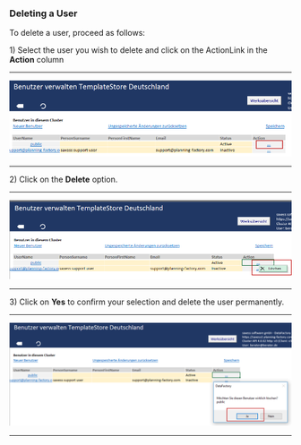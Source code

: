 ### Deleting a User

To delete a user, proceed as follows:

1\) Select the user you wish to delete and click on the ActionLink in the **Action** column

---

![](/assets/Benutzer8.png)

---

2\) Click on the **Delete** option.

---

![](/assets/Benutzer9.png)

---

3\) Click on **Yes** to confirm your selection and delete the user permanently.

---

![](/assets/Benutzer10.png)

---



